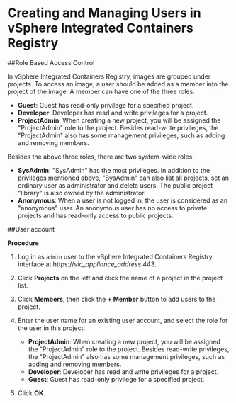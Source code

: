 # Creating and Managing Users in vSphere Integrated Containers Registry #

##Role Based Access Control

In vSphere Integrated Containers Registry, images are grouped under projects. To access an image, a user should be added as a member into the project of the image. A member can have one of the three roles:  

* **Guest**: Guest has read-only privilege for a specified project.
* **Developer**: Developer has read and write privileges for a project.
* **ProjectAdmin**: When creating a new project, you will be assigned the "ProjectAdmin" role to the project. Besides read-write privileges, the "ProjectAdmin" also has some management privileges, such as adding and removing members.

Besides the above three roles, there are two system-wide roles:  

* **SysAdmin**: "SysAdmin" has the most privileges. In addition to the privileges mentioned above, "SysAdmin" can also list all projects, set an ordinary user as administrator and delete users. The public project "library" is also owned by the administrator.  
* **Anonymous**: When a user is not logged in, the user is considered as an "anonymous" user. An anonymous user has no access to private projects and has read-only access to public projects.  

##User account



**Procedure**

1. Log in as `admin` user to the vSphere Integrated Containers Registry interface at https://<i>vic_appliance_address</i>:443.
2. Click **Projects** on the left and click the name of a project in the project list.
7. Click **Members**, then click the **+ Member** button to add users to the project.
8. Enter the user name for an existing user account, and select the role for the user in this project:

   - **ProjectAdmin**: When creating a new project, you will be assigned the "ProjectAdmin" role to the project. Besides read-write privileges, the "ProjectAdmin" also has some management privileges, such as adding and removing members.
   - **Developer**: Developer has read and write privileges for a project.
   - **Guest**: Guest has read-only privilege for a specified project.
5. Click **OK**.
   
